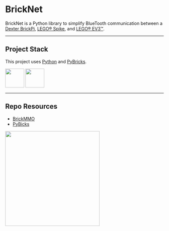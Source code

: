 # BrickNet

BrickNet is a Python library to simplify BlueTooth communication between a [Dexter BrickPi](https://www.dexterindustries.com/brickpi/), [LEGO&reg; Spike](https://www.lego.com/en-ca/product/lego-education-spike-prime-set-45678), and [LEGO&reg; EV3&trade;](https://www.lego.com/en-ca/product/lego-mindstorms-ev3-31313). 

---

## Project Stack

This project uses [Python](https://www.python.org/) and [PyBricks](https://pybricks.com/).

<img src="https://console.codeadam.ca/api/image/python" width="60"> <img src="https://console.codeadam.ca/api/image/pybricks" width="60"> 

---

## Repo Resources

- [BrickMMO](https://www.brickmmo.com/)
- [PyBicks](https://pybricks.com/)

<a href="https://brickmmo.com">
<img src="https://cdn.brickmmo.com/images@1.0.0/brickmmo-logo-coloured-horizontal.png" width="300">
</a>